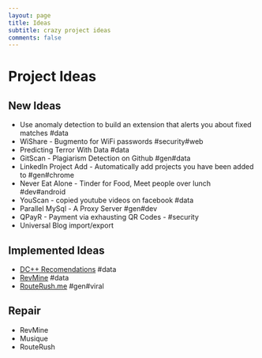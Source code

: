 ```yaml
---
layout: page
title: Ideas
subtitle: crazy project ideas
comments: false
---
```


# Project Ideas

## New Ideas

- Use anomaly detection to build an extension that alerts you about fixed matches #data
- WiShare - Bugmento for WiFi passwords #security#web
- Predicting Terror With Data #data
- GitScan - Plagiarism Detection on Github #gen#data
- LinkedIn Project Add - Automatically add projects you have been added to #gen#chrome
- Never Eat Alone - Tinder for Food, Meet people over lunch #dev#android
- YouScan - copied youtube videos on facebook #data
- Parallel MySql - A Proxy Server #gen#dev
- QPayR - Payment via exhausting QR Codes - #security
- Universal Blog import/export

## Implemented Ideas

- [DC++ Recomendations](https://github.com/h4ck3rk3y/recobot) #data
- [RevMine](https://github.com/Zephrys/RevMineApp)  #data
- [RouteRush.me](https://github.com/Zephrys/RouteRush) #gen#viral

## Repair

- RevMine
- Musique
- RouteRush


